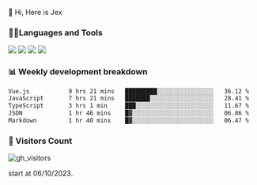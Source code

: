  👋 Hi, Here is Jex

 

### 🧑‍💻Languages and Tools

<code><a href="https://react.dev"><img src="https://api.iconify.design/logos:react.svg" /></a></code>
<code><a href="https://github.com/vuejs/core"><img src="https://api.iconify.design/logos:vue.svg" /></a></code> 
<code><a href="https://github.com/microsoft/TypeScript"><img src="https://api.iconify.design/logos:typescript-icon.svg" /></a></code>
<code><a href="https://threejs.org/"><img src="https://api.iconify.design/logos:threejs.svg" /></a></code>

### 📊 Weekly development breakdown

<!--START_SECTION:waka-->

```txt
Vue.js           9 hrs 21 mins   █████████░░░░░░░░░░░░░░░░   36.12 %
JavaScript       7 hrs 21 mins   ███████░░░░░░░░░░░░░░░░░░   28.41 %
TypeScript       3 hrs 1 min     ███░░░░░░░░░░░░░░░░░░░░░░   11.67 %
JSON             1 hr 46 mins    █▓░░░░░░░░░░░░░░░░░░░░░░░   06.86 %
Markdown         1 hr 40 mins    █▓░░░░░░░░░░░░░░░░░░░░░░░   06.47 %
```

<!--END_SECTION:waka-->


### 👀 Visitors Count

![gh_visitors](https://profile-counter.glitch.me/jexlau/count.svg)

start at 06/10/2023.
